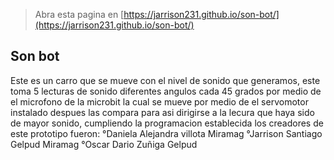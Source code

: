 
> Abra esta pagina en [https://jarrison231.github.io/son-bot/](https://jarrison231.github.io/son-bot/)

## Son bot 

Este es un carro que se mueve con el nivel de sonido que generamos, este toma 5 lecturas de sonido diferentes angulos cada 45 grados por medio de el microfono de la microbit la cual se mueve por medio de el servomotor instalado despues las compara para asi dirigirse a la lecura que haya sido de mayor sonido, cumpliendo la programacion establecida 
los creadores de este prototipo fueron:
°Daniela Alejandra villota Miramag
°Jarrison Santiago Gelpud Miramag
°Oscar Dario Zuñiga Gelpud 

